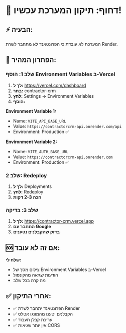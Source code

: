 # 🚨 דחוף: תיקון המערכת עכשיו!

## ⚡ הבעיה:
המערכת לא עובדת כי הפרונטאנד לא מתחבר לשרת Render.

## 🎯 הפתרון המהיר:

### שלב 1: הוסף Environment Variables ב-Vercel
1. **לך ל:** https://vercel.com/dashboard
2. **בחר:** contractor-crm
3. **לחץ:** Settings → Environment Variables
4. **הוסף:**

**Environment Variable 1:**
- Name: `VITE_API_BASE_URL`
- Value: `https://contractorcrm-api.onrender.com/api`
- Environment: Production ✅

**Environment Variable 2:**
- Name: `VITE_AUTH_BASE_URL`
- Value: `https://contractorcrm-api.onrender.com`
- Environment: Production ✅

### שלב 2: Redeploy
1. **לך ל:** Deployments
2. **לחץ:** Redeploy
3. **חכה 2-3 דקות**

### שלב 3: בדיקה
1. **לך ל:** https://contractor-crm.vercel.app
2. **התחבר עם Google**
3. **בדוק שהקבלנים נטענים**

## 🆘 אם זה לא עובד:

**שלח לי:**
- צילום מסך של Environment Variables ב-Vercel
- הודעות שגיאה מהקונסול
- מה קרה בכל שלב

## ✅ אחרי התיקון:
- ✅ הפרונטאנד יתחבר לשרת Render
- ✅ הקבלנים יטענו מהמונגו אטלס
- ✅ עריכת קבלן תעבוד
- ✅ אין יותר שגיאות CORS
